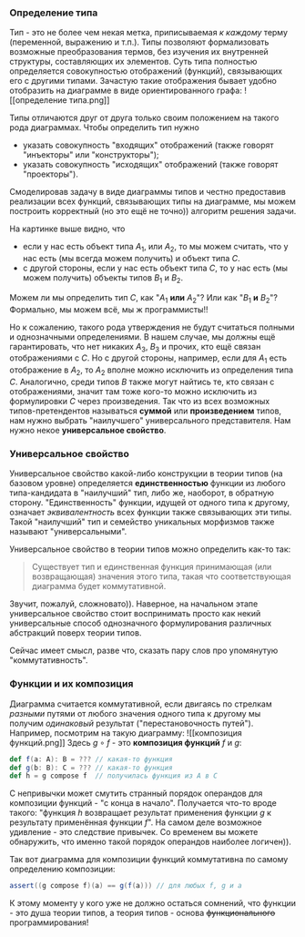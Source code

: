 
### Определение типа

Тип - это не более чем некая метка, приписываемая _к каждому_ терму (переменной, выражению и т.п.). Типы позволяют формализовать возможные преобразования термов, без изучения их внутренней структуры, составляющих их элементов. Суть типа полностью определяется совокупностью отображений (функций), связывающих его с другими типами. Зачастую такие отображения бывает удобно отобразить на диаграмме в виде ориентированного графа:
![[определение типа.png]]

Типы отличаются друг от друга только своим положением на такого рода диаграммах. Чтобы определить тип нужно
* указать совокупность "входящих" отображений (также говорят "инъекторы" или "конструкторы");
* указать совокупность "исходящих" отображений (также говорят "проекторы").

Смоделировав задачу в виде диаграммы типов и честно предоставив реализации всех функций, связывающих типы на диаграмме, мы можем построить корректный (но это ещё не точно)) алгоритм решения задачи.

На картинке выше видно, что
* если у нас есть объект типа $A_1$, или $A_2$, то мы можем считать, что у нас есть (мы всегда можем получить) и объект типа $C$.
* с другой стороны, если у нас есть объект типа $C$, то у нас есть (мы можем получить) объекты типов $B_1$ и $B_2$.

Можем ли мы определить тип $C$, как "$A_1$ **или** $А_2$"? Или как "$B_1$ **и** $B_2$"? Формально, мы можем всё, мы ж программисты!!

Но к сожалению, такого рода утверждения не будут считаться полными и однозначными определениями. В нашем случае, мы должны ещё гарантировать, что нет никаких $A_3$, $B_3$ и прочих, кто ещё связан отображениями с $C$. Но с другой стороны, например, если для $A_1$ есть отображение в $A_2$, то $A_2$ вполне можно исключить из определения типа $C$. Аналогично, среди типов $B$ также могут найтись те, кто связан с отображениями, значит там тоже кого-то можно исключить из формулировки $C$ через произведения. Так что из всех возможных типов-претендентов называться **суммой** или **произведением** типов, нам нужно выбрать "наилучшего" универсального представителя. Нам нужно некое **универсальное свойство**.

### Универсальное свойство

Универсальное свойство какой-либо конструкции в теории типов (на базовом уровне) определяется **единственностью** функции из любого типа-кандидата в "наилучший" тип, либо же, наоборот, в обратную сторону. "Единственность" функции, идущей от одного типа к другому, означает *эквивалентность* всех функции также связывающих эти типы. Такой "наилучший" тип и семейство уникальных морфизмов также называют "универсальными".

Универсальное свойство в теории типов можно определить как-то так:
> Существует тип и единственная функция принимающая (или возвращающая) значения этого типа, такая что соответствующая диаграмма будет коммутативной.

Звучит, пожалуй, сложновато)). Наверное, на начальном этапе универсальное свойство стоит воспринимать просто как некий универсальные способ однозначного формулирования различных абстракций поверх теории типов.

Сейчас имеет смысл, разве что, сказать пару слов про упомянутую "коммутативность".

### Функции и их композиция

Диаграмма считается коммутативной, если двигаясь по стрелкам *разными* путями от любого значения одного типа к другому мы получим *одинаковый* результат ("перестановочность путей"). Например, посмотрим на такую диаграмму:
![[композиция функций.png]]
Здесь $g \circ f$ - это **композиция функций** $f$ и $g$:
```scala
def f(a: A): B = ??? // какая-то функция
def g(b: B): C = ??? // какая-то функция
def h = g compose f  // получилась функция из A в C
```
С непривычки может смутить странный порядок операндов для композиции функций - "с конца в начало". Получается что-то вроде такого: "функция $h$ возвращает результат применения функции $g$ к результату применённая функции $f$". На самом деле возможное удивление - это следствие привычек. Со временем вы можете обнаружить, что именно такой порядок операндов наиболее логичен)).

Так вот диаграмма для композиции функций коммутативна по самому определению композиции:
```scala
assert((g compose f)(a) == g(f(a))) // для любых f, g и a
```

К этому моменту у кого уже не должно остаться сомнений, что функции - это душа теории типов, а теория типов - основа ~~функционального~~ программирования!
